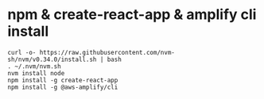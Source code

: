 # npm & create-react-app & amplify cli install
```
curl -o- https://raw.githubusercontent.com/nvm-sh/nvm/v0.34.0/install.sh | bash
. ~/.nvm/nvm.sh
nvm install node
npm install -g create-react-app
npm install -g @aws-amplify/cli
```

